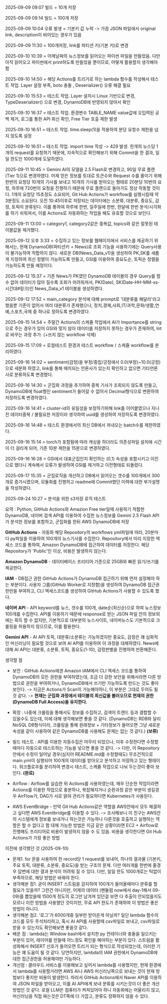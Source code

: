 2025-09-09 09:07 빌드 = 10개 저장

2025-09-09 09:14 빌드 = 100개 저장

2025-09-09 10:04 오류 발생 = 기본키 값 누락 -> 가끔 JSON 파일에서 original link, description이 비어있는 경우가 있음

2025-09-09 11:30 = 100개저장, link를 파티션 키(기본 키)로 변경

2025-09-10 10:39 = 어제날짜의 뉴스정보를 읽어오는 파이썬 파일을 만들었음. 다만 아직 읽어오고 파이썬에서 print하도록 만들었을 뿐이므로, 어떻게 활용할지 생각해야 함

2025-09-10 14:50 = 해당 Actions를 트리거로 하는 lambda 함수를 작성해서 테스트 작업. Layer 설정 부족, boto 충돌 , Deserializer() 오류 해결 필요

2025-09-10 15:53 = 테스트 작업. Layer 설치시 Linux 기반으로 변경, TypeDeserializer() 으로 변경,  DynamoDB에 반영되지 않아서 확인

2025-09-10 16:37 = 테스트 작업. 환경변수 TABLE_NAME value값에 오입력된 공백 제거, 로그를 통한 API 회신 확인, Free Tier 호출 제한 발생

2025-09-10 16:51 = 테스트 작업. time.sleep(1)을 적용하여 분당 요청수 제한을 넘지 않도록 설정

2025-09-10 16:51 =  테스트 작업. import time 작성 -> 429 발생. 한개의 뉴스당 1개의 request를 요청하기 때문에, 지속적으로 확인해보기 위해 Commit을 한 결과, 일일 한도인 1000개에 도달하였다.

2025-09-11 10:45 = Gemini AI의 모델을 2.5 Flash로 변경하고, 90일 무료 플랜 (Tier 1)으로 변경하였다. 어제 얻은 정보를 토대로 토큰수와 Request 수를 줄이기 위해 한번의 요청당 10개의 기사를 보내고 10개의 기사를 받아오는
형태로 20분당 10번의 요청, 하루에 720번의 요청을 진행하기 때문에 무료 플랜으로 돌아가도 정상 작동할 것이다. 1개의 요청당 15초정도 소요되어, Git Hub Actions가 workflow를 실행시킬때 약 3분정도 소요된다. 오전 10:45이후로 저장되는 데이터에는 소분류, 대분류, 중요도, 감정, 토픽이 분류된다. 이를 통하여 하루에 한번, 일주일에 한번, 한달에 한번 분석/시각화를 하기 쉬워져서, 이를 Actions로 자동화하는 작업을 해도 유효할 것으로 보인다.

2025-09-11 13:00 = category1, category2같은 중복값, topics와 같은 잘못된 테이블값을 제거했다.

2025-09-12 오후 3:33 = 수집하고 있는 정보를 웹페이지에서 서비스를 제공하기 위해서는, 현재 DynamoDB(파티션키 = News)로 조회 기능을 사용하기에는 Query사용이 불가능하여 적합하지 않다. 새로운 DB(News_Data_v1)을 생성하여 PK,SK를 새롭게 지정하여 최신 정렬이 가능하도록 만들고, GSI를 이용하여 중요도순, 토픽순 정렬을 가능하도록 만들 예정이다.

2025-09-12 15:37 = 기존 News가 PK였던 DynamoDB 테이블의 경우 Query를 할 수 없어 데이터가 많아 질수록 조회가 어려워져서, PK(Date), SK(Date-HH-MM-ss-시간대#링크)인 News_Data_v1 테이블을 생성하였다.

2025-09-12 17:52 = main_category 분석에 대해 prompt로 '대분류를 해달라'라고 했을뿐 기준이 없어서 여러 대분류가 존재했으나, 정치,경제,사회,IT/과학,문화/생활,연예,스포츠,국제 중 하나로 정하도록 변경하였다.

2025-09-15 14:54 = 주말간 Actions의 스케쥴 작업에서 AI가 Importance를 string으로 주는 경우가 있어 GSI와 맞지 않아 데이터를 저장하지 못하는 경우가 존재하여, Int로 바꾸는 과정 추가. (+쓰지 않는 workflow 삭제)

2025-09-15 17:09 = 로컬테스트 환경과 테스트 workflow / 스케쥴 workflow를 분리하였다.

2025-09-16 14:02 = sentiment(감정)을 부정/중립/긍정에서 0.0(부정)~10.0(긍정)으로 세분화 하였고, link를 통해 매치되는 언론사가 있는지 확인하고 없으면 기타언론사로 분류하도록 변경했다.

2025-09-16 14:30 = 군집화 과정을 추가하여 중복 기사가 조회되지 않도록 만들고, DynamoDB에 float형인 sentiment가 들어갈 수 없어서 Decimal형식으로 변환하여 저장하도록 변경하였다.

2025-09-16 14:41 = cluster-id의 유일성을 보장하기위해 link를 이어붙였으나 지나친 데이터중복 / 불필요한 저장이라 생각하여 uuid를 생성하여 저장하도록 변경하였다.

2025-09-16 14:48 = 테스트 환경에서의 최신 DB에서 꺼내오는 batch수를 제한하였다.

2025-09-16 15:14 = torch가 포함됨에 따라 캐싱을 하더라도 의존성파일 설치에 시간이 더 걸리게 되어, 기존 10분 제한을 15분으로 변경하였다.

2025-09-16 16:28 = GSI에서 대표군집인지 확인하는 (0,1) 속성을 포함시키고 이진으로 했더니 계속해서 오류가 발생하여 GSI를 제거하고 이전형태로 되돌렸다.

2025-09-17 15:35 = 군집로직을 개선하고 DB에서 읽어오는 갯수를 100개에서 300개로 증가시켰으며, 모듈화를 진행하고 readme에 Commit했던 이력에 대한 부가설명을 작성하였다.

2025-09-24 10:27 = 분석을 위한 s3저장 로직 테스트

요약 : Python, GitHub Actions와 Amazion Free tier일때 사용하기 적합한 DynamoDB, 네이버 검색 API를 이용하여 수집한 뉴스정보를 Gemini 2.5 Flash API가 분석한 정보를 포함하고, 군집화를 한뒤 AWS DynamoDB에 저장

**GitHub Actions** - 자동화
해당 Repository의 workflows yml파일에 따라, 20분마다 py파일을 이용하여 100개의 뉴스기사를 수집한다.
Repository에서 미리 지정한 액세스 코드를 통하여, Amazon DynamoDB에 접근하여 데이터를 저장한다.
해당 Repository가 'Public'인 이상, 비용은 발생하지 않는다. 


**Amazon DynamoDB** - 데이터베이스 
프리티어 기준으로 25GB와 빠른 읽기/쓰기를 제공한다.


**IAM** - DB접근 권한
GitHub Actions가 DynamoDB 접근하기 위해 먼저 설정해야 하는 부분이다.
사용자 그룹(GitHub Worker로 지정함)을 생성하여 DynamoDB 접근권한만을 부여하고, CLI 액세스코드를 생성하여 GitHub Actions가 사용할 수 있도록 했다.


**네이버 API** - API
keyword를 뉴스, 갯수를 100개, date순(최신순)으로 하여 뉴스정보 100개를 수집한다.
API를 이용하기 때문에 response로 받는 JSON 파일 안의 정보외에는 획득 할 수 없지만, 기본적으로 대부분의 뉴스사이트, 네이버뉴스도 기본적으로 크롤링을 허용하지 않으므로, 이를 활용한다.

**Gemini API** - AI API
토픽, 대분류/소분류는 가능하겠지만 중요도, 감정은 꽤 심화적인 머신러닝이 필요할 것으로 보여 AI API를 이용하여 이 과정을 대체하였다. News에 대해 AI API는 대분류, 소분류, 토픽, 중요도(1-10), 감정판별을 진행하여 반환해준다.




생각할 점
- 보안 : GitHub Actions에겐 Amazon IAM에서 CLI 액세스 코드를 통하여 DynamoDB의 모든 권한을 부여하였는데, 조금 더 강한 보안을 위해서라면 다른 방법으로 권한을 부여하거나, DynamoDB에서 쓰기만 가능하도록 만드는 것도 좋아보인다. -> 지금은 Actions가 Scan이 가능해야하니, 이 부분은 그대로 두어도 될 것 같다. -> **현재는 군집화 과정에서 테이블의 최신값을 불러오므로 현재의 권한(DynamoDB Full Access)을 유지한다.**

- 확장 : 나중에 크롤링을 통해서도 정보를 수집하고, 검색어 트렌드 등과 결합할 수 있을수도 있는데, 이에 대해 생각해보면 좋을 것 같다. (DynamoDB는 RDB와 달리 NoSQL DB형식이라, 크롤링을 통해 원래정보 + 기타정보가 들어오면 그냥 새로운 속성을 같이 사용하여 같은 DynamoDB를 사용해도 문제는 없는 것 같다.) **(보류)**

- 빌드 테스트 : API를 이용한 자동수집은 마무리 되었으나, 이후 수정한다면 수정할때마다 자동으로 테스트하는 기능을 넣으면 좋을 것 같다. -> 다만, 이 Repository 안에서 수정이 일어날 경우(심지어 README.md를 수정할때도) 무조건적으로 main.yml이 실행되어 100개의 데이터를 받아오고 분석하고 저장하고 있는 형태이다. 워크플로우를 분리하여 변경시 테스트, 스케쥴 작업으로 나눠 두는것이 좋아 보인다. **(완료)**

- Airflow : Airflow를 실습한 뒤 Actions를 사용하였는데, 매우 단순한 작업이라면 Actions를 이용한 작업으로 충분하나, 복잡해지거나 순환과정 같은 부분이 생길경우 AirFlow가, DAG가 서로 얽혀 관리가 필요하다면 Kubernetes가 사용된다.

- AWS EventBridge - 만약 Git Hub Actions같은 역할을 AWS안에서 모두 해결하고 싶다면 AWS Eventbridge를 이용할 수 있다. -> 조사해보니 이 친구는 AWS안의 시스템에게 정보를 보내거나 하는것은 가능하나 다른것을 호출하고 실행하는 역할은 할 수 없다고 함 대체 가능한 방법은 지금 같은 상황이라면 EC2 + Airflow로 진행해도 프리티어로 비용이 발생하지 않을 수 도 있음. 비용을 생각한다면 Git Hub Actions가 가장 좋은 방법


이전에 생각했던 것 (2025-09-10)
- 문제1. for 문을 사용하여 한 record당 1 request를 보내어, 하나의 결과물 (기본키, 주요 토픽, 대분류, 소분류, 중요도)을 받는 구조의 문제. 다만 여러개를 한번에 줄경우 답변에 대한 결과 분석이 어려워 질 수 있다. 다만, 일일 한도 1000개로는 턱없이 부족하므로, 해당 방법은 바꿔야 한다.
- 생각해본 점1. 굳이 INSERT 스트림을 감지하여 100개가 들어올때마다 분류를 할 필요가 있을까? 그런건 아니지만, 어제의 데이터 (펜듈럼 now에서 day-1해서 09-09)를 뽑았을때 1500개 정도의 로그만 남겨져 있던걸 보면 다 추출이 안되었을지도 모르니 이런 방법을 사용했던 것이지만, 무료 API 한도가 존재하여 이 방법은 좋은 방법이 아니다.
- 생각해본 점2. '로그'가 6000개중 일부만 받아온게 아닐까? 일단 lambda 함수의 코드를 모두 주석처리하고, 혹시 AI API를 사용할때 csv파일로 보내고, csv파일로 받을 수 있는지도 확인해보면 좋을것 같다. 
- 배운 점 : lambda는 Window bash에서 설치한 py 컨테이너와 충돌을 일으키는 부분이 있어, 레이어를 만들때 어느정도 확인을 해야하는 부분이 있다. 스트림을 활성화해서 INSERT 신호가 들어오면 트리거 되는 형식으로 작성되었는데, 이러한 기능은 꽤 도움이 될 것 같다. 당연하지만, lambda의 IAM 권한에서 DynamoDB에 대한 접근권한을 허용해야만 가능하다.
- 개선점 : 클라우드 서비스를 이용해보고 싶어서 lambda를 사용했지만, 현재 환경에서 lambda를 사용할거라면 AWS AI나 AWS 머신러닝쪽으로 보내는 것이 현재 방법보다 좋지만 비용이 발생한다. 따라서 GitHub Actions에서 Naver API를 이용하여 JSON 파일을 받아오고, 이를 AI API에게 보내 분류를 시키는것이 더 좋은 개선 방법인 것 같다. 로컬 LLM은 컴퓨터가 켜져있어야 하니 자동화에는 어울리지 않고, 머신러닝을 직접 짜는것은 DT쪽에 더 가깝고, 분류도 정확하지 않을 수 있다.

